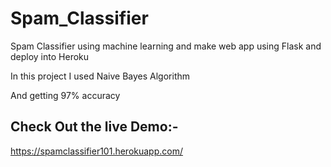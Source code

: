 # Spam_Classifier
Spam Classifier using machine learning and make web app using Flask and deploy into Heroku

In this project I used Naive Bayes Algorithm 

And getting 97% accuracy 

## Check Out the live Demo:-  
https://spamclassifier101.herokuapp.com/

